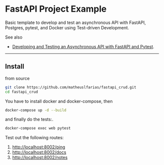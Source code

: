 # FastAPI Project Example
Basic template to develop and test an asynchronous API with FastAPI, Postgres, pytest, and Docker using Test-driven Development.

See also

-  [Developing and Testing an Asynchronous API with FastAPI and Pytest](https://testdriven.io/blog/fastapi-crud/).

<!--  DELETE THE LINES ABOVE THIS AND WRITE YOUR PROJECT README BELOW -->

---

## Install

from source
```bash
git clone https://github.com/matheuslfarias/fastapi_crud.git
cd fastapi_crud

```
You have to install docker and docker-compose, then
```bash
docker-compose up -d --build

```
and finally do the tests:.
```bash
docker-compose exec web pytest

```
Test out the following routes:
1. [http://localhost:8002/ping](http://localhost:8002/ping)
2. [http://localhost:8002/docs](http://localhost:8002/docs)
3. [http://localhost:8002/notes](http://localhost:8002/notes)
